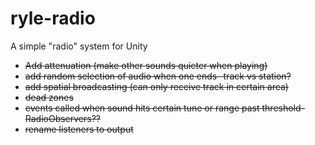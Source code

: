# ryle-radio
A simple "radio" system for Unity

- ~~Add attenuation (make other sounds quieter when playing)~~
- ~~add random selection of audio when one ends- track vs station?~~
- ~~add spatial broadcasting (can only receive track in certain area)~~
- ~~dead zones~~
- ~~events called when sound hits certain tune or range past threshold- RadioObservers??~~
- ~~rename listeners to output~~
